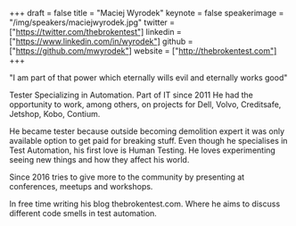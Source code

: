 +++
draft = false
title = "Maciej Wyrodek"
keynote = false
speakerimage = "/img/speakers/maciejwyrodek.jpg"
twitter = ["https://twitter.com/thebrokentest"]
linkedin = ["https://www.linkedin.com/in/wyrodek"]
github = ["https://github.com/mwyrodek"]
website = ["http://thebrokentest.com"]
+++

"I am part of that power which eternally wills evil and eternally works good"

Tester Specializing in Automation. Part of IT since 2011 He had the opportunity to work, among others, on projects for Dell, Volvo, Creditsafe, Jetshop, Kobo, Contium.

He became tester because outside becoming demolition expert it was only available option to get paid for breaking stuff. Even though he specialises in Test Automation, his first love is Human Testing. He loves experimenting seeing new things and how they affect his world.

Since 2016 tries to give more to the community by presenting at conferences, meetups and workshops.

In free time writing his blog thebrokentest.com. Where he aims to discuss different code smells in test automation.